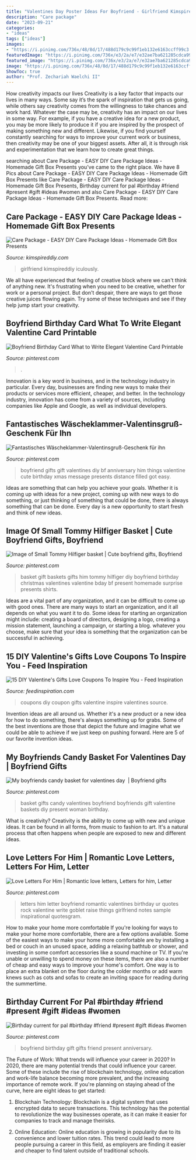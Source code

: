 ```yaml
---
title: "Valentines Day Poster Ideas For Boyfriend - Girlfriend Kimspireddiy Iculously"
description: "Care package"
date: "2023-09-21"
categories:
- "ideas"
tags: ["ideas"]
images:
- "https://i.pinimg.com/736x/48/8d/17/488d179c9c99f1eb132e6163ccff99c3.jpg"
featuredImage: "https://i.pinimg.com/736x/e3/2a/e7/e32ae7ba621285cdca99238995f53bba.jpg"
featured_image: "https://i.pinimg.com/736x/e3/2a/e7/e32ae7ba621285cdca99238995f53bba.jpg"
image: "https://i.pinimg.com/736x/48/8d/17/488d179c9c99f1eb132e6163ccff99c3.jpg"
ShowToc: true
author: "Prof. Zechariah Waelchi II"
---
```



How creativity impacts our lives
Creativity is a key factor that impacts our lives in many ways. Some say it’s the spark of inspiration that gets us going, while others say creativity comes from the willingness to take chances and work hard. Whatever the case may be, creativity has an impact on our lives in some way. 
For example, if you have a creative idea for a new product, you may be more likely to produce it if you are inspired by the prospect of making something new and different. Likewise, if you find yourself constantly searching for ways to improve your current work or business, then creativity may be one of your biggest assets. After all, it is through risk and experimentation that we learn how to create great things.

	

		
searching about Care Package - EASY DIY Care Package Ideas - Homemade Gift Box Presents you've came to the right place. We have 8 Pics about Care Package - EASY DIY Care Package Ideas - Homemade Gift Box Presents like Care Package - EASY DIY Care Package Ideas - Homemade Gift Box Presents, Birthday current for pal #birthday #friend #present #gift #ideas #women and also Care Package - EASY DIY Care Package Ideas - Homemade Gift Box Presents. Read more:
		
    
## Care Package - EASY DIY Care Package Ideas - Homemade Gift Box Presents

<img loading=lazy src="https://kimspireddiy.com/wp-content/uploads/2020/04/diy-care-package-red-4.jpg" onerror="this.onerror=null;this.src='https://tse1.mm.bing.net/th?id=OIP.wM3uIc7kdVlGrccFxSFuSgHaKn&amp;pid=15.1';" alt="Care Package - EASY DIY Care Package Ideas - Homemade Gift Box Presents">

_Source: kimspireddiy.com_

>girlfriend kimspireddiy iculously. 

	

We all have experienced that feeling of creative block where we can't think of anything new. It's frustrating when you need to be creative, whether for work or a personal project. But don't despair, there are ways to get those creative juices flowing again. Try some of these techniques and see if they help jump start your creativity.

    
## Boyfriend Birthday Card What To Write Elegant Valentine Card Printable

<img loading=lazy src="https://i.pinimg.com/736x/7f/19/64/7f19641a8e1a11a0e2b0e01cbee7d2c9.jpg" onerror="this.onerror=null;this.src='https://tse1.mm.bing.net/th?id=OIP.-O2fzSfbYJjY_be2bBt01gHaJ4&amp;pid=15.1';" alt="Boyfriend Birthday Card What to Write Elegant Valentine Card Printable">

_Source: pinterest.com_

>. 

	

Innovation is a key word in business, and in the technology industry in particular. Every day, businesses are finding new ways to make their products or services more efficient, cheaper, and better. In the technology industry, innovation has come from a variety of sources, including companies like Apple and Google, as well as individual developers.

    
## Fantastisches Wäscheklammer-Valentinsgruß-Geschenk Für Ihn

<img loading=lazy src="https://i.pinimg.com/736x/f1/05/c6/f105c694c31d7b45f152df9d1d97f40d.jpg" onerror="this.onerror=null;this.src='https://tse3.mm.bing.net/th?id=OIP.hKvbvGH1fF9BviaxbiIr9QHaJ6&amp;pid=15.1';" alt="Fantastisches Wäscheklammer-Valentinsgruß-Geschenk für ihn">

_Source: pinterest.com_

>boyfriend gifts gift valentines diy bf anniversary him things valentine cute birthday xmas message presents distance filled got easy. 

	

Ideas are something that can help you achieve your goals. Whether it is coming up with ideas for a new project, coming up with new ways to do something, or just thinking of something that could be done, there is always something that can be done. Every day is a new opportunity to start fresh and think of new ideas.

    
## Image Of Small Tommy Hilfiger Basket | Cute Boyfriend Gifts, Boyfriend

<img loading=lazy src="https://i.pinimg.com/736x/e3/2a/e7/e32ae7ba621285cdca99238995f53bba.jpg" onerror="this.onerror=null;this.src='https://tse2.mm.bing.net/th?id=OIP.-frcD71yIfGmX59FbvLlAQHaJ3&amp;pid=15.1';" alt="Image of Small Tommy Hilfiger basket | Cute boyfriend gifts, Boyfriend">

_Source: pinterest.com_

>basket gift baskets gifts him tommy hilfiger diy boyfriend birthday christmas valentines valentine bday bf present homemade surprise presents shirts. 

	

Ideas are a vital part of any organization, and it can be difficult to come up with good ones. There are many ways to start an organization, and it all depends on what you want it to do. Some ideas for starting an organization might include: creating a board of directors, designing a logo, creating a mission statement, launching a campaign, or starting a blog. whatever you choose, make sure that your idea is something that the organization can be successful in achieving.

    
## 15 DIY Valentine&#039;s Gifts Love Coupons To Inspire You - Feed Inspiration

<img loading=lazy src="http://feedinspiration.com/wp-content/uploads/2016/12/Coupon.jpg" onerror="this.onerror=null;this.src='https://tse4.mm.bing.net/th?id=OIP.ooOwf2xq8gSCnaJA2RK8WgHaTw&amp;pid=15.1';" alt="15 DIY Valentine&#039;s Gifts Love Coupons To Inspire You - Feed Inspiration">

_Source: feedinspiration.com_

>coupons diy coupon gifts valentine inspire valentines source. 

	

Invention ideas are all around us. Whether it's a new product or a new idea for how to do something, there's always something up for grabs. Some of the best inventions are those that depict the future and imagine what we could be able to achieve if we just keep on pushing forward. Here are 5 of our favorite invention ideas.

    
## My Boyfriends Candy Basket For Valentines Day ️ | Boyfriend Gifts

<img loading=lazy src="https://i.pinimg.com/736x/85/9d/3d/859d3d55dc344e5c07784a7e63fcda76--boyfriend-gifts-my-boyfriend.jpg" onerror="this.onerror=null;this.src='https://tse4.mm.bing.net/th?id=OIP.mLa2H71O1iaeQFY7iUw8ggHaJ3&amp;pid=15.1';" alt="My boyfriends candy basket for valentines day ️ | Boyfriend gifts">

_Source: pinterest.com_

>basket gifts candy valentines boyfriend boyfriends gift valentine baskets diy present woman birthday. 

	

What is creativity?
Creativity is the ability to come up with new and unique ideas. It can be found in all forms, from music to fashion to art. It's a natural process that often happens when people are exposed to new and different ideas.

    
## Love Letters For Him | Romantic Love Letters, Letters For Him, Letter

<img loading=lazy src="https://i.pinimg.com/736x/11/7a/ee/117aee70e1a352e30e3c522c3541d9c4.jpg" onerror="this.onerror=null;this.src='https://tse1.mm.bing.net/th?id=OIP.qF-3kuswW1WuYLPvMbf_6AHaH6&amp;pid=15.1';" alt="Love Letters For Him | Romantic love letters, Letters for him, Letter">

_Source: pinterest.com_

>letters him letter boyfriend romantic valentines birthday ur quotes rock valentine write goblet raise things girlfriend notes sample inspirational quotesgram. 

	

How to make your home more comfortable
If you're looking for ways to make your home more comfortable, there are a few options available. Some of the easiest ways to make your home more comfortable are by installing a bed or couch in an unused space, adding a relaxing bathtub or shower, and investing in some comfort accessories like a sound machine or TV. If you're unable or unwilling to spend money on these items, there are also a number of cheap and easy ways to improve your home's comfort. One way is to place an extra blanket on the floor during the colder months or add warm knews such as cots and sofas to create an inviting space for reading during the summertime.

    
## Birthday Current For Pal #birthday #friend #present #gift #ideas #women

<img loading=lazy src="https://i.pinimg.com/736x/48/8d/17/488d179c9c99f1eb132e6163ccff99c3.jpg" onerror="this.onerror=null;this.src='https://tse3.mm.bing.net/th?id=OIP.kFjhmgO4Yo079uaHD-qyYQHaJ3&amp;pid=15.1';" alt="Birthday current for pal #birthday #friend #present #gift #ideas #women">

_Source: pinterest.com_

>boyfriend birthday gift gifts friend present anniversary. 

	

The Future of Work: What trends will influence your career in 2020?
In 2020, there are many potential trends that could influence your career. Some of these include the rise of blockchain technology, online education and work-life balance becoming more prevalent, and the increasing importance of remote work. If you're planning on staying ahead of the curve, here are eight ideas to get started:
1. Blockchain Technology: Blockchain is a digital system that uses encrypted data to secure transactions. This technology has the potential to revolutionize the way businesses operate, as it can make it easier for companies to track and manage theirisks.

2. Online Education: Online education is growing in popularity due to its convenience and lower tuition rates. This trend could lead to more people pursuing a career in this field, as employers are finding it easier and cheaper to find talent outside of traditional schools.


